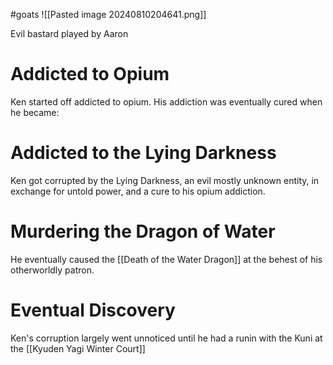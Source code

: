 #goats
![[Pasted image 20240810204641.png]]

Evil bastard played by Aaron 

# Addicted to Opium
Ken started off addicted to opium. His addiction was eventually cured when he became:
# Addicted to the Lying Darkness
Ken got corrupted by the Lying Darkness, an evil mostly unknown entity, in exchange for untold power, and a cure to his opium addiction.
# Murdering the Dragon of Water
He eventually caused the [[Death of the Water Dragon]] at the behest of his otherworldly patron.
# Eventual Discovery
Ken's corruption largely went unnoticed until he had a runin with the Kuni at the [[Kyuden Yagi Winter Court]]


